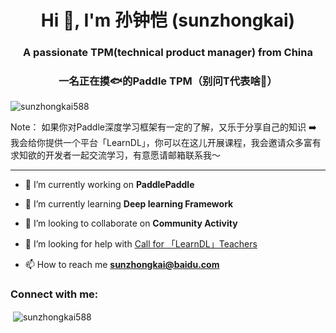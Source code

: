 <!--
**sunzhongkai588/sunzhongkai588** is a ✨ _special_ ✨ repository because its `README.md` (this file) appears on your GitHub profile.

Here are some ideas to get you started:

- 🔭 I’m currently working on ...
- 🌱 I’m currently learning ...
- 👯 I’m looking to collaborate on ...
- 🤔 I’m looking for help with ...
- 💬 Ask me about ...
- 📫 How to reach me: ...
- 😄 Pronouns: ...
- ⚡ Fun fact: ...
-->
<h1 align="center">Hi 👋, I'm 孙钟恺 (sunzhongkai)</h1>
<h3 align="center">A passionate TPM(technical product manager) from China</h3>
<h3 align="center">一名正在摸🐟的Paddle TPM（别问T代表啥🤪） </h3>


<p align="left"> <img src="https://komarev.com/ghpvc/?username=sunzhongkai588&label=Profile%20views&color=0e75b6&style=flat" alt="sunzhongkai588" /> </p>

Note： 如果你对Paddle深度学习框架有一定的了解，又乐于分享自己的知识 ➡️ 我会给你提供一个平台「LearnDL」，你可以在这儿开展课程，我会邀请众多富有求知欲的开发者一起交流学习，有意愿请邮箱联系我～
  
----------

- 🔭 I’m currently working on **PaddlePaddle**

- 🌱 I’m currently learning **Deep learning Framework**

- 👯 I’m looking to collaborate on **Community Activity**

- 🤝 I’m looking for help with [Call for 「LearnDL」Teachers](https://github.com/sunzhongkai588/LearnDL)

- 📫 How to reach me **sunzhongkai@baidu.com**

<h3 align="left">Connect with me:</h3>
<p align="left">
</p>

<p>&nbsp;<img align="center" src="https://github-readme-stats.vercel.app/api?username=sunzhongkai588&show_icons=true&locale=en" alt="sunzhongkai588" /></p>
